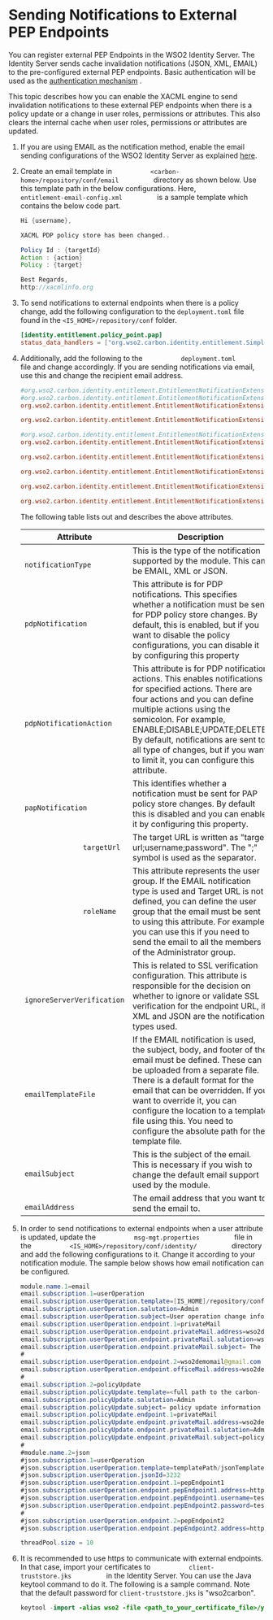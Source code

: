 # Sending Notifications to External PEP Endpoints

You can register external PEP Endpoints in the WSO2 Identity Server. The
Identity Server sends cache invalidation notifications (JSON, XML,
EMAIL) to the pre-configured external PEP endpoints. Basic
authentication will be used as the [authentication
mechanism](../../learn/configuring-local-and-outbound-authentication-for-a-service-provider)
.

This topic describes how you can enable the XACML engine to send
invalidation notifications to these external PEP endpoints when there is
a policy update or a change in user roles, permissions or
attributes. This also clears the internal cache when user roles,
permissions or attributes are updated.

1.  If you are using EMAIL as the notification method, enable the email
    sending configurations of the WSO2 Identity Server as explained
    [here](../../setup/configuring-email-sending).

2.  Create an email template in
    `           <carbon-home>/repository/conf/email          ` directory
    as shown below. Use this template path in the below configurations.
    Here, `           entitlement-email-config.xml          ` is a
    sample template which contains the below code part.

    ``` java
    Hi {username},
    
    XACML PDP policy store has been changed..
    
    Policy Id : {targetId}
    Action : {action}
    Policy : {target}
    
    Best Regards,
    http://xacmlinfo.org
    ```

3.  To send notifications to external endpoints when
    there is a policy change, add the following configuration to the `deployment.toml` file found in the `<IS_HOME>/repository/conf` folder.

    ``` toml
    [identity.entitlement.policy_point.pap]
    status_data_handlers = ["org.wso2.carbon.identity.entitlement.SimplePAPStatusDataHandler"] 
    ```

4.  Additionally, add the following to the
    `           deployment.toml         ` file and change
    accordingly. If you are sending notifications via email, use this
    and change the recipient email address.

    ``` toml
    #org.wso2.carbon.identity.entitlement.EntitlementNotificationExtension.1=notificationType,JSON
    #org.wso2.carbon.identity.entitlement.EntitlementNotificationExtension.1=notificationType,XML
    org.wso2.carbon.identity.entitlement.EntitlementNotificationExtension.1=notificationType,EMAIL

    org.wso2.carbon.identity.entitlement.EntitlementNotificationExtension.2=ignoreServerVerification,true

    #org.wso2.carbon.identity.entitlement.EntitlementNotificationExtension.3=targetUrl,http://targetUrlAddress;username;password
    org.wso2.carbon.identity.entitlement.EntitlementNotificationExtension.3=emailAddress,wso2demomail@gmail.com

    org.wso2.carbon.identity.entitlement.EntitlementNotificationExtension.4=pdpNotificationAction,ENABLE;DISABLE;UPDATE;DELETE

    org.wso2.carbon.identity.entitlement.EntitlementNotificationExtension.5=papNotification,true

    org.wso2.carbon.identity.entitlement.EntitlementNotificationExtension.6=pdpNotification,true

    org.wso2.carbon.identity.entitlement.EntitlementNotificationExtension.9=roleName, admin
    ```

    The following table lists out and describes the above attributes.

    | Attribute                                               | Description                                                                                                                                                                                                                                                                                                                                                         |
    |---------------------------------------------------------|---------------------------------------------------------------------------------------------------------------------------------------------------------------------------------------------------------------------------------------------------------------------------------------------------------------------------------------------------------------------|
    | `               notificationType              `         | This is the type of the notification supported by the module. This can be EMAIL, XML or JSON.                                                                                                                                                                                                                                                                       |
    | `               pdpNotification              `          | This attribute is for PDP notifications. This specifies whether a notification must be sent for PDP policy store changes. By default, this is enabled, but if you want to disable the policy configurations, you can disable it by configuring this property                                                                                                        |
    | `               pdpNotificationAction              `    | This attribute is for PDP notification actions. This enables notifications for specified actions. There are four actions and you can define multiple actions using the semicolon. For example, ENABLE;DISABLE;UPDATE;DELETE. By default, notifications are sent to all type of changes, but if you want to limit it, you can configure this attribute.              |
    | `               papNotification              `          | This identifies whether a notification must be sent for PAP policy store changes. By default this is disabled and you can enable it by configuring this property.                                                                                                                                                                                                   |
    | `               targetUrl              `                | The target URL is written as "target url;username;password". The ";" symbol is used as the separator.                                                                                                                                                                                                                                                               |
    | `               roleName              `                 | This attribute represents the user group. If the EMAIL notification type is used and Target URL is not defined, you can define the user group that the email must be sent to using this attribute. For example, you can use this if you need to send the email to all the members of the Administrator group.                                                       |
    | `               ignoreServerVerification              ` | This is related to SSL verification configuration. This attribute is responsible for the decision on whether to ignore or validate SSL verification for the endpoint URL, if XML and JSON are the notification types used.                                                                                                                                          |
    | `               emailTemplateFile              `        | If the EMAIL notification is used, the subject, body, and footer of the email must be defined. These can be uploaded from a separate file. There is a default format for the email that can be overridden. If you want to override it, you can configure the location to a template file using this. You need to configure the absolute path for the template file. |
    | `               emailSubject              `             | This is the subject of the email. This is necessary if you wish to change the default email support used by the module.                                                                                                                                                                                                                                             |
    | `               emailAddress              `             | The email address that you want to send the email to.                                                                                                                                                                                                                                                                                                               |

5.  In order to send notifications to external endpoints when a user
    attribute is updated, update the
    `           msg-mgt.properties          ` file in the
    `           <IS_HOME>/repository/conf/identity/          ` directory
    and add the following configurations to it. Change it according to
    your notification module. The sample below shows how email
    notification can be configured.

    ``` java
    module.name.1=email
    email.subscription.1=userOperation
    email.subscription.userOperation.template=[IS_HOME]/repository/conf/email/entitlement-email-config.xml
    email.subscription.userOperation.salutation=Admin
    email.subscription.userOperation.subject=User operation change information
    email.subscription.userOperation.endpoint.1=privateMail
    email.subscription.userOperation.endpoint.privateMail.address=wso2demomail@gmail.com
    email.subscription.userOperation.endpoint.privateMail.salutation=wso2demomail@gmail.com
    email.subscription.userOperation.endpoint.privateMail.subject= The User Operation change has occured.
    #
    email.subscription.userOperation.endpoint.2=wso2demomail@gmail.com
    email.subscription.userOperation.endpoint.officeMail.address=wso2demomail@gmail.com
    #
    email.subscription.2=policyUpdate
    email.subscription.policyUpdate.template=<full path to the carbon- home>/repository/conf/email/entitlement-email-config.xml
    email.subscription.policyUpdate.salutation=Admin
    email.subscription.policyUpdate.subject= policy update information mail
    email.subscription.policyUpdate.endpoint.1=privateMail
    email.subscription.policyUpdate.endpoint.privateMail.address=wso2demomail@gmail.com
    email.subscription.policyUpdate.endpoint.privateMail.salutation=Admin 
    email.subscription.policyUpdate.endpoint.privateMail.subject=policy update information to private wso2demomail@gmail.com
    #
    #module.name.2=json
    #json.subscription.1=userOperation
    #json.subscription.userOperation.template=templatePath/jsonTemplate
    #json.subscription.userOperation.jsonId=3232
    #json.subscription.userOperation.endpoint.1=pepEndpoint1
    #json.subscription.userOperation.endpoint.pepEndpoint1.address=https://localhost:8080/testEndpoint1
    #json.subscription.userOperation.endpoint.pepEndpoint1.username=testUsername
    #json.subscription.userOperation.endpoint.pepEndpoint2.password=testPW
    #
    #json.subscription.userOperation.endpoint.2=pepEndpoint2
    #json.subscription.userOperation.endpoint.pepEndpoint2.address=https://localhost:8080/testEndpoint2

    threadPool.size = 10
    ```

6.  It is recommended to use https to communicate with external
    endpoints. In that case, import your certificates to
    `           client-truststore.jks          `
    in the Identity Server. You can use the Java keytool command to do
    it. The following is a sample command. Note that the default
    password for `client-truststore.jks` is "wso2carbon".

    ``` java
    keytool -import -alias wso2 -file <path_to_your_certificate_file>/yourCertificate.crt -keystore <CARBON_SERVER>/repository/resources/security/client-truststore.jks
    ```
